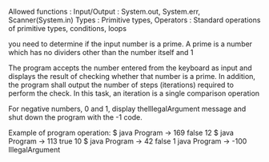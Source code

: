 Allowed functions :
Input/Output : System.out, System.err, Scanner(System.in)
Types : Primitive types,
Operators : Standard operations of primitive types, conditions, loops

you need to determine if the input number is a
prime. A prime is a number which has no dividers other than the number itself and 1

The program accepts the number entered from the keyboard as input and displays
the result of checking whether that number is a prime. In addition, the program
shall output the number of steps (iterations) required to perform the check. In this
task, an iteration is a single comparison operation

For negative numbers, 0 and 1, display theIllegalArgument message and shut down
the program with the -1 code.

Example of program operation:
$ java Program
-> 169
false 12
$ java Program
-> 113
true 10
$ java Program
-> 42
false 1
 java Program
-> -100
IllegalArgument